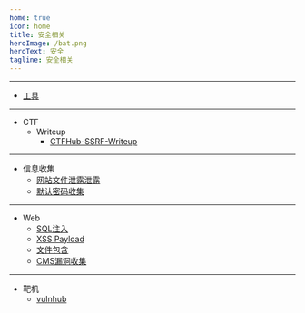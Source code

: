 ```yaml
---
home: true
icon: home
title: 安全相关
heroImage: /bat.png
heroText: 安全
tagline: 安全相关
---
```

---
- [工具](tools/readme.md)
---
- CTF
  - Writeup
    - [CTFHub-SSRF-Writeup](ctf/ctfhub_ssrf.md)
---
- 信息收集
  - [网站文件泄露泄露](collection/web_file.md)
  - [默认密码收集](collection/passwd.md)
---
- Web
  - [SQL注入](web/sql_injection.md)
  - [XSS Payload](web/xss.md)
  - [文件包含](web/file_include.md)
  - [CMS漏洞收集](web/cms.md)
---

- 靶机  
  - [vulnhub](target/vulnhub/readme.md)
